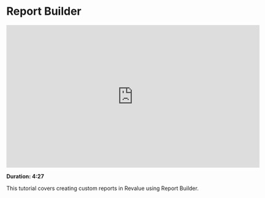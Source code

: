 # Report Builder

<iframe width="660" height="371" src="https://www.youtube.com/embed/co-rH0mNXmQ" frameborder="0" allowfullscreen></iframe>

**Duration: 4:27**

This tutorial covers creating custom reports in Revalue using Report Builder.